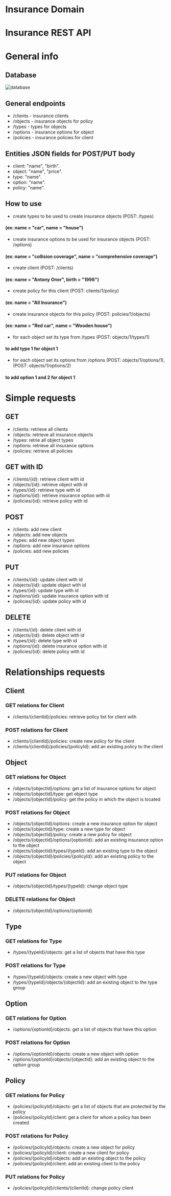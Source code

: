 # Insurance Domain

## 

# Insurance REST API


# General info

## Database

![database](https://i.ibb.co/r0LMQdT/image.png "Insurance simple database")

## General endpoints

* /clients - insurance clients
* /objects - insurance objects for policy
* /types - types for objects
* /options - insurance options for object
* /policies - insurance policies for client

## Entities JSON fields for POST/PUT body

* client: "name", "birth".
* object: "name", "price".
* type: "name".
* option: "name".
* policy: "name".


## How to use

* create types to be used to create insurance objects (POST: /types) 
#### (ex: name = "car", name = "house")
* create insurance options to be used for insurance objects (POST: /options)
#### (ex: name = "collision coverage", name = "comprehensive coverage")
* create client (POST: /clients) 
#### (ex: name = "Antony Oner", birth = "1996")
* create policy for this client (POST: clients/1/policy)
#### (ex: name = "All Insurance")
* create insurance objects for this policy (POST: policies/1/objects)
#### (ex: name = "Red car", name = "Wooden house")
* for each object set its type from /types (POST: objects/1/types/1)
#### to add type 1 for object 1
* for each object set its options from /options 
(POST: objects/1/options/1), (POST: objects/1/options/2)
#### to add option 1 and 2 for object 1



# Simple requests


## GET
* /clients: retrieve all clients
* /objects: retrieve all insurance objects
* /types: retrie all object types
* /options: retrieve all insurance options
* /policies: retrieve all policies

## GET with ID
* /clients/{id}: retrieve client with id
* /objects/{id}: retrieve object with id
* /types/{id}: retrieve type with id
* /options/{id}: retrieve insurance option with id
* /policies/{id}: retrieve policy with id

## POST
* /clients: add new client 
* /objects: add new objects
* /types: add new object types
* /options: add new insurance options
* /policies: add new policies

## PUT
* /clients/{id}: update client with id
* /objects/{id}: update object with id
* /types/{id}: update type with id
* /options/{id}: update insurance option with id
* /policies/{id}: update policy with id

## DELETE
* /clients/{id}: delete client with id
* /objects/{id}: delete object with id
* /types/{id}: delete type with id
* /options/{id}: delete insurance option with id
* /policies/{id}: delete policy with id



# Relationships requests


## Client

### GET relations for Client
* /clients/{clientId}/policies: retrieve policy list for client with

### POST relations for Client
* /clients/{clientId}/policies: create new policy for the client
* /clients/{clientId}/policies/{policyId}: add an existing policy to the client 


## Object

### GET relations for Object
* /objects/{objectId}/options: get a list of insurance options for object
* /objects/{objectId}/type: get object type
* /objects/{objectId}/policy: get the policy in which the object is located

### POST relations for Object
* /objects/{objectId}/options: create a new insurance option for object
* /objects/{objectId}/type: create a new type for object
* /objects/{objectId}/policy: create a new policy for object
* /objects/{objectId}/options/{optionId}: add an existing insurance option to the object
* /objects/{objectId}/types/{typeId}: add an existing type to the object
* /objects/{objectId}/policies/{policyId}: add an existing policy to the object

### PUT relations for Object
* /objects/{objectId}/types/{typeId}: change object type

### DELETE relations for Object
* /objects/{objectId}/options/{optionId}


## Type

### GET relations for Type
* /types/{typeId}/objects: get a list of objects that have this type

### POST relations for Type
* /types/{typeId}/objects: create a new object with type
* /types/{typeId}/objects/{objectId}: add an existing object to the type group


## Option

### GET relations for Option
* /options/{optionId}/objects: get a list of objects that have this option

### POST relations for Option
* /options/{optionId}/objects: create a new object with option
* /options/{optionId}/objects/{objectId}: add an existing object to the option group


## Policy

### GET relations for Policy
* /policies/{policyId}/objects: get a list of objects that are protected by the policy
* /policies/{policyId}/client: get a client for whom a policy has been created

### POST relations for Policy
* /policies/{policyId}/objects: create a new object for policy
* /policies/{policyId}/client: create a new client for policy
* /policies/{policyId}/objects: add an existing object to the policy
* /policies/{policyId}/client: add an existing client to the policy

### PUT relations for Policy
* /policies/{policyId}/clients/{clientId}: change policy client




